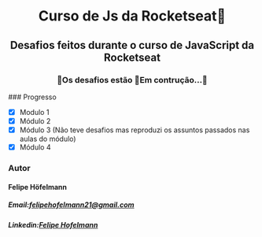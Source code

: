 <h1 align="center">Curso de Js da Rocketseat🚀</h1>
<h2 align="center"> Desafios feitos durante o curso de JavaScript da Rocketseat</h2>
<h3 align="center">🚧Os desafios estão 🚀Em contrução...🚧</h3>
### Progresso

- [x] Modulo 1
- [x] Módulo 2
- [x] Módulo 3 (Não teve desafios mas  reproduzi os assuntos passados nas aulas do módulo)
- [x] Módulo 4
<h3>Autor</h3>
<h4>Felipe Höfelmann</h4>
<h5>Email:<a href="felipehofelmann21@gmail.com">felipehofelmann21@gmail.com</a></h5>
<h5>Linkedin:<a href="https://www.linkedin.com/in/felipe-hofelmann-33832b1a2/">Felipe Hofelmann</a></h5>
